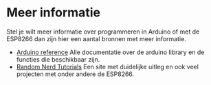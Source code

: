 # Meer informatie
Stel je wilt meer informatie over programmeren in Arduino of met de ESP8266 dan zijn hier een aantal bronnen met meer informatie.

- [Arduino reference](https://www.arduino.cc/reference/en/) Alle documentatie over de arduino library en de functies die beschikbaar zijn.
- [Random Nerd Tutorials](https://randomnerdtutorials.com/getting-started-with-esp8266-wifi-transceiver-review/) Een site met duidelijke uitleg en ook veel projecten met onder andere de ESP8266.
